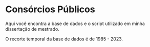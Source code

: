 # Consórcios Públicos

Aqui você encontra a base de dados e o script utilizado em minha dissertação de mestrado.

O recorte temporal da base de dados é de 1985 - 2023. 
